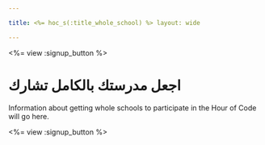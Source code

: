 ```yaml
---

title: <%= hoc_s(:title_whole_school) %> layout: wide

---
```


<%= view :signup_button %>

# اجعل مدرستك بالكامل تشارك

Information about getting whole schools to participate in the Hour of Code will go here.

<%= view :signup_button %>